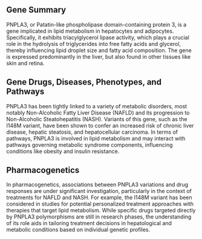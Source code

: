 ## Gene Summary
PNPLA3, or Patatin-like phospholipase domain-containing protein 3, is a gene implicated in lipid metabolism in hepatocytes and adipocytes. Specifically, it exhibits triacylglycerol lipase activity, which plays a crucial role in the hydrolysis of triglycerides into free fatty acids and glycerol, thereby influencing lipid droplet size and fatty acid composition. The gene is expressed predominantly in the liver, but also found in other tissues like skin and retina.

## Gene Drugs, Diseases, Phenotypes, and Pathways
PNPLA3 has been tightly linked to a variety of metabolic disorders, most notably Non-Alcoholic Fatty Liver Disease (NAFLD) and its progression to Non-Alcoholic Steatohepatitis (NASH). Variants of this gene, such as the I148M variant, have been shown to confer an increased risk of chronic liver disease, hepatic steatosis, and hepatocellular carcinoma. In terms of pathways, PNPLA3 is involved in lipid metabolism and may interact with pathways governing metabolic syndrome components, influencing conditions like obesity and insulin resistance.

## Pharmacogenetics
In pharmacogenetics, associations between PNPLA3 variations and drug responses are under significant investigation, particularly in the context of treatments for NAFLD and NASH. For example, the I148M variant has been considered in studies for potential personalized treatment approaches with therapies that target lipid metabolism. While specific drugs targeted directly by PNPLA3 polymorphisms are still in research phases, the understanding of its role aids in tailoring treatment decisions in hepatological and metabolic conditions based on individual genetic profiles.